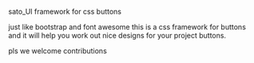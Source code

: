  sato_UI
framework for css buttons

just like bootstrap and font awesome this is a css framework for buttons and it will help you work out nice designs for your project buttons.

pls we welcome contributions
